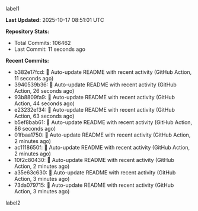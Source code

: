 
label1 
<!-- ACTIVITY_START -->
**Last Updated:** 2025-10-17 08:51:01 UTC

**Repository Stats:**
- Total Commits: 106462
- Last Commit: 11 seconds ago

**Recent Commits:**
- b382e17fcd: 🤖 Auto-update README with recent activity (GitHub Action, 11 seconds ago)
- 3940539b36: 🤖 Auto-update README with recent activity (GitHub Action, 26 seconds ago)
- 93b8809fa9: 🤖 Auto-update README with recent activity (GitHub Action, 44 seconds ago)
- e23232ef34: 🤖 Auto-update README with recent activity (GitHub Action, 63 seconds ago)
- b5ef8bab61: 🤖 Auto-update README with recent activity (GitHub Action, 86 seconds ago)
- 01fbaa1750: 🤖 Auto-update README with recent activity (GitHub Action, 2 minutes ago)
- ac1118650f: 🤖 Auto-update README with recent activity (GitHub Action, 2 minutes ago)
- 10f2c80430: 🤖 Auto-update README with recent activity (GitHub Action, 2 minutes ago)
- a35e63c630: 🤖 Auto-update README with recent activity (GitHub Action, 3 minutes ago)
- 73da079715: 🤖 Auto-update README with recent activity (GitHub Action, 3 minutes ago)
<!-- ACTIVITY_END -->

label2
